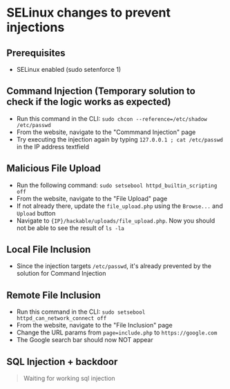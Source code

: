 # SELinux changes to prevent injections

## Prerequisites

- SELinux enabled (sudo setenforce 1)

## Command Injection (Temporary solution to check if the logic works as expected)

- Run this command in the CLI: `sudo chcon --reference=/etc/shadow /etc/passwd`
- From the website, navigate to the "Commmand Injection" page
- Try executing the injection again by typing `127.0.0.1 ; cat /etc/passwd` in the IP address textfield

## Malicious File Upload

- Run the following command: `sudo setsebool httpd_builtin_scripting off`
- From the website, navigate to the "File Upload" page
- If not already there, update the `file_upload.php` using the `Browse...` and `Upload` button
- Navigate to `{IP}/hackable/uploads/file_upload.php`. Now you should not be able to see the result of `ls -la`

## Local File Inclusion

- Since the injection targets `/etc/passwd`, it's already prevented by the solution for Command Injection

## Remote File Inclusion

- Run this command in the CLI: `sudo setsebool httpd_can_network_connect off`
- From the website, navigate to the "File Inclusion" page
- Change the URL params from `page=include.php` to `https://google.com`
- The Google search bar should now NOT appear 

## SQL Injection + backdoor

> Waiting for working sql injection
